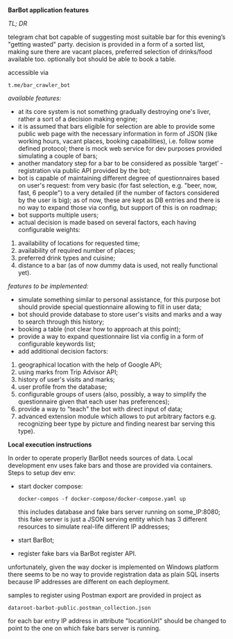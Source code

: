 **BarBot application features**

_TL; DR_

telegram chat bot capable of suggesting most suitable bar for this evening’s "getting wasted" party.
decision is provided in a form of a sorted list, making sure there are vacant places, preferred selection of drinks/food available too.
optionally bot should be able to book a table.

accessible via

`t.me/bar_crawler_bot`

_available features:_

- at its core system is not something gradually destroying one's liver, rather a sort of a decision making engine;
- it is assumed that bars eligible for selection are able to provide some public web page with the necessary information 
  in form of JSON (like working hours, vacant places, booking capabilities), i.e. follow some defined protocol;
  there is mock web service for dev purposes provided simulating a couple of bars;
- another mandatory step for a bar to be considered as possible ‘target’ - registration via public API provided by the bot;
- bot is capable of maintaining different degree of questionnaires based on user's request:
  from very basic (for fast selection, e.g. "beer, now, fast, 6 people") to a very detailed (if the number of factors considered by the user is big);
  as of now, these are kept as DB entries and there is no way to expand those via config, but support of this is on roadmap;
- bot supports multiple users;
- actual decision is made based on several factors, each having configurable weights:
1) availability of locations for requested time;
2) availability of required number of places;
3) preferred drink types and cuisine;
4) distance to a bar (as of now dummy data is used, not really functional yet).

_features to be implemented:_

- simulate something similar to personal assistance, for this purpose bot should provide special questionnaire allowing to fill in user data;
- bot should provide database to store user's visits and marks and a way to search through this history;
- booking a table (not clear how to approach at this point);
- provide a way to expand questionnaire list via config in a form of configurable keywords list; 
- add additional decision factors:
1) geographical location with the help of Google API;
2) using marks from Trip Advisor API;
3) history of user's visits and marks;
4) user profile from the database;
5) configurable groups of users (also, possibly, a way to simplify the questionnaire given that each user has preferences);
6) provide a way to "teach" the bot with direct input of data;
7) advanced extension module which allows to put arbitrary factors
   e.g. recognizing beer type by picture and finding nearest bar serving this type).


**Local execution instructions**

In order to operate properly BarBot needs sources of data. Local development env uses fake bars and those are provided via containers.
Steps to setup dev env:
- start docker compose:

  `docker-compos -f docker-compose/docker-compose.yaml up`
  
  this includes database and fake bars server running on some_IP:8080;
  this fake server is just a JSON serving entity which has 3 different resources to simulate real-life different IP addresses;
- start BarBot;
- register fake bars via BarBot register API.

unfortunately, given the way docker is implemented on Windows platform there seems to be no way to provide
registration data as plain SQL inserts because IP addresses are different on each deployment.

samples to register using Postman export are provided in project as

`dataroot-barbot-public.postman_collection.json`

for each bar entry IP address in attribute "locationUrl" should be changed to point to the one on which fake bars server is running.
